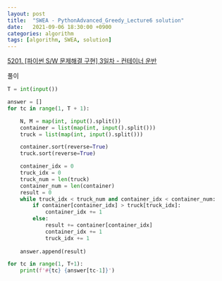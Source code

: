 ```yaml
---
layout: post
title:  "SWEA - PythonAdvanced_Greedy_Lecture6 solution"
date:   2021-09-06 18:30:00 +0900
categories: algorithm
tags: [algorithm, SWEA, solution]
---
```

[5201. [파이썬 S/W 문제해결 구현] 3일차 - 컨테이너 운반](https://swexpertacademy.com/main/learn/course/subjectDetail.do?courseId=AVuPDYSqAAbw5UW6&subjectId=AWUYEGw61n8DFAVT)

풀이

```python
T = int(input())

answer = []
for tc in range(1, T + 1):

    N, M = map(int, input().split())
    container = list(map(int, input().split()))
    truck = list(map(int, input().split()))

    container.sort(reverse=True)
    truck.sort(reverse=True)

    container_idx = 0
    truck_idx = 0
    truck_num = len(truck)
    container_num = len(container)
    result = 0
    while truck_idx < truck_num and container_idx < container_num:
        if container[container_idx] > truck[truck_idx]:
            container_idx += 1
        else:
            result += container[container_idx]
            container_idx += 1
            truck_idx += 1
            
    answer.append(result)

for tc in range(1, T+1):
    print(f'#{tc} {answer[tc-1]}')
```

